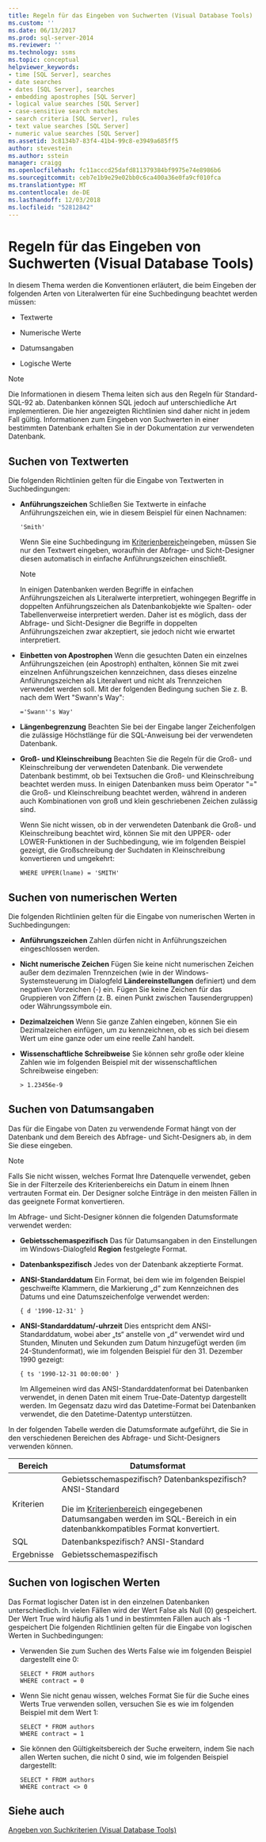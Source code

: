 ```yaml
---
title: Regeln für das Eingeben von Suchwerten (Visual Database Tools) | Microsoft-Dokumentation
ms.custom: ''
ms.date: 06/13/2017
ms.prod: sql-server-2014
ms.reviewer: ''
ms.technology: ssms
ms.topic: conceptual
helpviewer_keywords:
- time [SQL Server], searches
- date searches
- dates [SQL Server], searches
- embedding apostrophes [SQL Server]
- logical value searches [SQL Server]
- case-sensitive search matches
- search criteria [SQL Server], rules
- text value searches [SQL Server]
- numeric value searches [SQL Server]
ms.assetid: 3c8134b7-83f4-41b4-99c8-e3949a685ff5
author: stevestein
ms.author: sstein
manager: craigg
ms.openlocfilehash: fc11acccd25dafd811379384bf9975e74e8986b6
ms.sourcegitcommit: ceb7e1b9e29e02bb0c6ca400a36e0fa9cf010fca
ms.translationtype: MT
ms.contentlocale: de-DE
ms.lasthandoff: 12/03/2018
ms.locfileid: "52812842"
---
```

# <a name="rules-for-entering-search-values-visual-database-tools"></a>Regeln für das Eingeben von Suchwerten (Visual Database Tools)
  In diesem Thema werden die Konventionen erläutert, die beim Eingeben der folgenden Arten von Literalwerten für eine Suchbedingung beachtet werden müssen:  
  
-   Textwerte  
  
-   Numerische Werte  
  
-   Datumsangaben  
  
-   Logische Werte  
  
> [!NOTE]  
>  Die Informationen in diesem Thema leiten sich aus den Regeln für Standard-SQL-92 ab. Datenbanken können SQL jedoch auf unterschiedliche Art implementieren. Die hier angezeigten Richtlinien sind daher nicht in jedem Fall gültig. Informationen zum Eingeben von Suchwerten in einer bestimmten Datenbank erhalten Sie in der Dokumentation zur verwendeten Datenbank.  
  
## <a name="searching-on-text-values"></a>Suchen von Textwerten  
 Die folgenden Richtlinien gelten für die Eingabe von Textwerten in Suchbedingungen:  
  
-   **Anführungszeichen** Schließen Sie Textwerte in einfache Anführungszeichen ein, wie in diesem Beispiel für einen Nachnamen:  
  
    ```  
    'Smith'  
    ```  
  
     Wenn Sie eine Suchbedingung im [Kriterienbereich](visual-database-tools.md)eingeben, müssen Sie nur den Textwert eingeben, woraufhin der Abfrage- und Sicht-Designer diesen automatisch in einfache Anführungszeichen einschließt.  
  
    > [!NOTE]  
    >  In einigen Datenbanken werden Begriffe in einfachen Anführungszeichen als Literalwerte interpretiert, wohingegen Begriffe in doppelten Anführungszeichen als Datenbankobjekte wie Spalten- oder Tabellenverweise interpretiert werden. Daher ist es möglich, dass der Abfrage- und Sicht-Designer die Begriffe in doppelten Anführungszeichen zwar akzeptiert, sie jedoch nicht wie erwartet interpretiert.  
  
-   **Einbetten von Apostrophen** Wenn die gesuchten Daten ein einzelnes Anführungszeichen (ein Apostroph) enthalten, können Sie mit zwei einzelnen Anführungszeichen kennzeichnen, dass dieses einzelne Anführungszeichen als Literalwert und nicht als Trennzeichen verwendet werden soll. Mit der folgenden Bedingung suchen Sie z. B. nach dem Wert "Swann's Way":  
  
    ```  
    ='Swann''s Way'  
    ```  
  
-   **Längenbegrenzung** Beachten Sie bei der Eingabe langer Zeichenfolgen die zulässige Höchstlänge für die SQL-Anweisung bei der verwendeten Datenbank.  
  
-   **Groß- und Kleinschreibung** Beachten Sie die Regeln für die Groß- und Kleinschreibung der verwendeten Datenbank. Die verwendete Datenbank bestimmt, ob bei Textsuchen die Groß- und Kleinschreibung beachtet werden muss. In einigen Datenbanken muss beim Operator "=" die Groß- und Kleinschreibung beachtet werden, während in anderen auch Kombinationen von groß und klein geschriebenen Zeichen zulässig sind.  
  
     Wenn Sie nicht wissen, ob in der verwendeten Datenbank die Groß- und Kleinschreibung beachtet wird, können Sie mit den UPPER- oder LOWER-Funktionen in der Suchbedingung, wie im folgenden Beispiel gezeigt, die Großschreibung der Suchdaten in Kleinschreibung konvertieren und umgekehrt:  
  
    ```  
    WHERE UPPER(lname) = 'SMITH'  
    ```  
  
## <a name="searching-on-numeric-values"></a>Suchen von numerischen Werten  
 Die folgenden Richtlinien gelten für die Eingabe von numerischen Werten in Suchbedingungen:  
  
-   **Anführungszeichen** Zahlen dürfen nicht in Anführungszeichen eingeschlossen werden.  
  
-   **Nicht numerische Zeichen** Fügen Sie keine nicht numerischen Zeichen außer dem dezimalen Trennzeichen (wie in der Windows-Systemsteuerung im Dialogfeld **Ländereinstellungen** definiert) und dem negativen Vorzeichen (-) ein. Fügen Sie keine Zeichen für das Gruppieren von Ziffern (z. B. einen Punkt zwischen Tausendergruppen) oder Währungssymbole ein.  
  
-   **Dezimalzeichen** Wenn Sie ganze Zahlen eingeben, können Sie ein Dezimalzeichen einfügen, um zu kennzeichnen, ob es sich bei diesem Wert um eine ganze oder um eine reelle Zahl handelt.  
  
-   **Wissenschaftliche Schreibweise** Sie können sehr große oder kleine Zahlen wie im folgenden Beispiel mit der wissenschaftlichen Schreibweise eingeben:  
  
    ```  
    > 1.23456e-9  
    ```  
  
## <a name="searching-on-dates"></a>Suchen von Datumsangaben  
 Das für die Eingabe von Daten zu verwendende Format hängt von der Datenbank und dem Bereich des Abfrage- und Sicht-Designers ab, in dem Sie diese eingeben.  
  
> [!NOTE]  
>  Falls Sie nicht wissen, welches Format Ihre Datenquelle verwendet, geben Sie in der Filterzeile des Kriterienbereichs ein Datum in einem Ihnen vertrauten Format ein. Der Designer solche Einträge in den meisten Fällen in das geeignete Format konvertieren.  
  
 Im Abfrage- und Sicht-Designer können die folgenden Datumsformate verwendet werden:  
  
-   **Gebietsschemaspezifisch** Das für Datumsangaben in den Einstellungen im Windows-Dialogfeld **Region** festgelegte Format.  
  
-   **Datenbankspezifisch** Jedes von der Datenbank akzeptierte Format.  
  
-   **ANSI-Standarddatum** Ein Format, bei dem wie im folgenden Beispiel geschweifte Klammern, die Markierung „d“ zum Kennzeichnen des Datums und eine Datumszeichenfolge verwendet werden:  
  
    ```  
    { d '1990-12-31' }  
    ```  
  
-   **ANSI-Standarddatum/-uhrzeit** Dies entspricht dem ANSI-Standarddatum, wobei aber „ts“ anstelle von „d“ verwendet wird und Stunden, Minuten und Sekunden zum Datum hinzugefügt werden (im 24-Stundenformat), wie im folgenden Beispiel für den 31. Dezember 1990 gezeigt:  
  
    ```  
    { ts '1990-12-31 00:00:00' }  
    ```  
  
     Im Allgemeinen wird das ANSI-Standarddatenformat bei Datenbanken verwendet, in denen Daten mit einem True-Date-Datentyp dargestellt werden. Im Gegensatz dazu wird das Datetime-Format bei Datenbanken verwendet, die den Datetime-Datentyp unterstützen.  
  
 In der folgenden Tabelle werden die Datumsformate aufgeführt, die Sie in den verschiedenen Bereichen des Abfrage- und Sicht-Designers verwenden können.  
  
|**Bereich**|**Datumsformat**|  
|--------------|---------------------|  
|Kriterien|Gebietsschemaspezifisch? Datenbankspezifisch? ANSI-Standard<br /><br /> Die im [Kriterienbereich](visual-database-tools.md) eingegebenen Datumsangaben werden im SQL-Bereich in ein datenbankkompatibles Format konvertiert.|  
|SQL|Datenbankspezifisch? ANSI-Standard|  
|Ergebnisse|Gebietsschemaspezifisch|  
  
## <a name="searching-on-logical-values"></a>Suchen von logischen Werten  
 Das Format logischer Daten ist in den einzelnen Datenbanken unterschiedlich. In vielen Fällen wird der Wert False als Null (0) gespeichert. Der Wert True wird häufig als 1 und in bestimmten Fällen auch als -1 gespeichert Die folgenden Richtlinien gelten für die Eingabe von logischen Werten in Suchbedingungen:  
  
-   Verwenden Sie zum Suchen des Werts False wie im folgenden Beispiel dargestellt eine 0:  
  
    ```  
    SELECT * FROM authors  
    WHERE contract = 0  
    ```  
  
-   Wenn Sie nicht genau wissen, welches Format Sie für die Suche eines Werts True verwenden sollen, versuchen Sie es wie im folgenden Beispiel mit dem Wert 1:  
  
    ```  
    SELECT * FROM authors  
    WHERE contract = 1  
    ```  
  
-   Sie können den Gültigkeitsbereich der Suche erweitern, indem Sie nach allen Werten suchen, die nicht 0 sind, wie im folgenden Beispiel dargestellt:  
  
    ```  
    SELECT * FROM authors  
    WHERE contract <> 0  
    ```  
  
## <a name="see-also"></a>Siehe auch  
 [Angeben von Suchkriterien &#40;Visual Database Tools&#41;](specify-search-criteria-visual-database-tools.md)  
  
  

